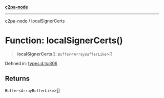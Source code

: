 [**c2pa-node**](../README.md)

***

[c2pa-node](../README.md) / localSignerCerts

# Function: localSignerCerts()

> **localSignerCerts**(): `Buffer`\<`ArrayBufferLike`\>[]

Defined in: [types.d.ts:806](https://github.com/contentauth/c2pa-node-v2/blob/89b34f9846b48a2d62e217587555c0cf0305136a/js-src/types.d.ts#L806)

## Returns

`Buffer`\<`ArrayBufferLike`\>[]
